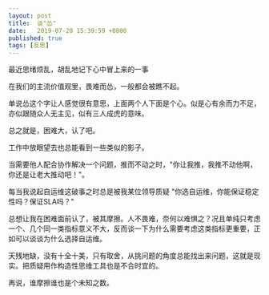 ```yaml
---
layout: post
title:  谈"怂" 
date:   2019-07-20 15:39:59 +0800
published: true
tags: [反思]
---
```

最近思绪烦乱，胡乱地记下心中冒上来的一事

在我们的主流价值观里，畏难而怂，一般都会被瞧不起。

单说怂这个字让人感觉很有意思，上面两个人下面是个心。似是心有余而力不足，亦似跟随众人无主见，似有三人成虎的意味。

总之就是，困难大，认了吧。

工作中放眼望去也总能看到一些类似的影子。

当需要他人配合协作解决一个问题，推而不动之时，"你让我推，我推不动他啊，你还是让老大推动吧！"。

每当我说起自运维这破事之时总是被我某位领导质疑 "你选自运维，你能保证稳定性吗？保证SLA吗？"

总想让我在困难面前认了，被其摩擦。人不畏难，奈何以难惧之？况且单纯只考虑一个、几个同一类指标意义不大，反而谈一下为什么需要考虑这类指标更重要，正如可以谈谈为什么选择自运维。

天残地缺，没有十全十美，只有取舍，从挑问题的角度总能找出来问题，这就是现实。把质疑用作构造性思维工具也是不合时宜的。

再说，谁摩擦谁也是个未知之数。
